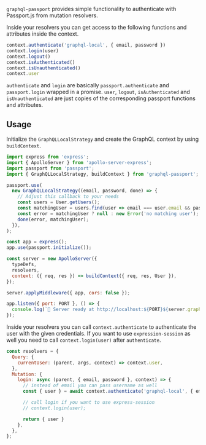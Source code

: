 `graphql-passport` provides simple functionality to authenticate with Passport.js from mutation resolvers.

Inside your resolvers you can get access to the following functions and attributes inside the context.

```js
context.authenticate('graphql-local', { email, password })
context.login(user)
context.logout()
context.isAuthenticated()
context.isUnauthenticated()
context.user
```

`authenticate` and `login` are basically `passport.authenticate` and `passport.login` wrapped in a promise. `user`, `logout`, `isAuthenticated` and `isUnauthenticated` are just copies of the corresponding passport functions and attributes.

## Usage

Initialize the `GraphQLLocalStrategy` and create the GraphQL context by using `buildContext`.

```js
import express from 'express';
import { ApolloServer } from 'apollo-server-express';
import passport from 'passport';
import { GraphQLLocalStrategy, buildContext } from 'graphql-passport';

passport.use(
  new GraphQLLocalStrategy((email, password, done) => {
    // Adjust this callback to your needs
    const users = User.getUsers();
    const matchingUser = users.find(user => email === user.email && password === user.password);
    const error = matchingUser ? null : new Error('no matching user');
    done(error, matchingUser);
  }),
);

const app = express();
app.use(passport.initialize());

const server = new ApolloServer({
  typeDefs,
  resolvers,
  context: ({ req, res }) => buildContext({ req, res, User }),
});

server.applyMiddleware({ app, cors: false });

app.listen({ port: PORT }, () => {
  console.log(`🚀 Server ready at http://localhost:${PORT}${server.graphqlPath}`);
});
```

Inside your resolvers you can call `context.authenticate` to authenticate the user with the given credentials. If you want to use `expression-session` as well you need to call `context.login(user)` after `authenticate`.

```js
const resolvers = {
  Query: {
    currentUser: (parent, args, context) => context.user,
  },
  Mutation: {
    login: async (parent, { email, password }, context) => {
      // instead of email you can pass username as well
      const { user } = await context.authenticate('graphql-local', { email, password });

      // call login if you want to use express-session
      // context.login(user);

      return { user }
    },
  },
};
```